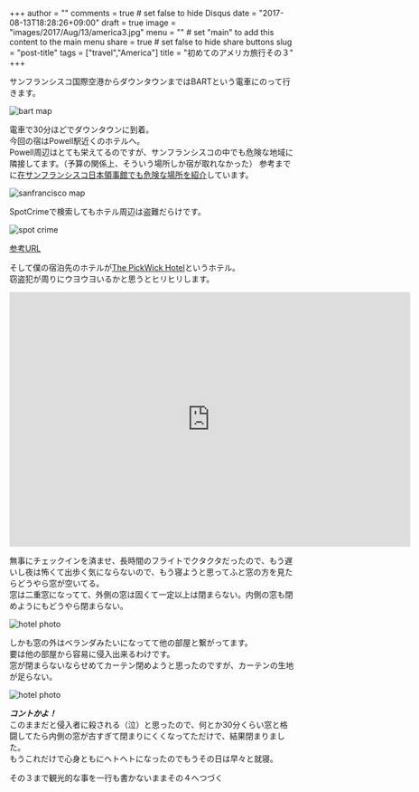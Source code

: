 +++
author = ""
comments = true	# set false to hide Disqus
date = "2017-08-13T18:28:26+09:00"
draft = true
image = "images/2017/Aug/13/america3.jpg"
menu = ""		# set "main" to add this content to the main menu
share = true	# set false to hide share buttons
slug = "post-title"
tags = ["travel","America"]
title = "初めてのアメリカ旅行その３"
+++

サンフランシスコ国際空港からダウンタウンまではBARTという電車にのって行きます。

<!--more-->
![bart map](http://do-the-homework.com/images/2017/Aug/13/bartmap.jpg)


電車で30分ほどでダウンタウンに到着。  
今回の宿はPowell駅近くのホテルへ。  
Powell周辺はとても栄えてるのですが、サンフランシスコの中でも危険な地域に隣接してます。（予算の関係上、そういう場所しか宿が取れなかった） 
参考までに[在サンフランシスコ日本領事館でも危険な場所を紹介](http://www.sf.us.emb-japan.go.jp/pdf/anzen_no_tebiki.pdf)しています。

![sanfrancisco map](http://do-the-homework.com/images/2017/Aug/13/sanfrancisco_map.jpg)

SpotCrimeで検索してもホテル周辺は盗難だらけです。

![spot crime](http://do-the-homework.com/images/2017/Aug/13/crime.png)

[参考URL](https://spotcrime.com/ca/san+francisco)

そして僕の宿泊先のホテルが[The PickWick Hotel](http://www.thepickwickhotel.com/)というホテル。  
窃盗犯が周りにウヨウヨいるかと思うとヒリヒリします。  
<iframe src="https://www.google.com/maps/embed?pb=!1m14!1m8!1m3!1d2918.408468605812!2d-122.40938666711553!3d37.78372385472782!3m2!1i1024!2i768!4f13.1!3m3!1m2!1s0x0%3A0x8fb6775e6d2a5919!2sThe+Pickwick+Hotel!5e0!3m2!1sja!2sjp!4v1502619422741" width="710" height="450" frameborder="0" style="border:0" allowfullscreen></iframe>

無事にチェックインを済ませ、長時間のフライトでクタクタだったので、もう遅いし夜は怖くて出歩く気にならないので、もう寝ようと思ってふと窓の方を見たらどうやら窓が空いてる。  
窓は二重窓になってて、外側の窓は固くて一定以上は閉まらない。内側の窓も閉めようにもどうやら閉まらない。  

![hotel photo](http://do-the-homework.com/images/2017/Aug/13/hotel_photo1.jpg)


しかも窓の外はベランダみたいになってて他の部屋と繋がってます。  
要は他の部屋から容易に侵入出来るわけです。  
窓が閉まらないならせめてカーテン閉めようと思ったのですが、カーテンの生地が足らない。  

![hotel photo](http://do-the-homework.com/images/2017/Aug/13/hotel_photo2.jpg)
 

***コントかよ！***  
このままだと侵入者に殺される（泣）と思ったので、何とか30分くらい窓と格闘してたら内側の窓が古すぎて閉まりにくくなってただけで、結果閉まりました。  
もうこれだけで心身ともにヘトヘトになったのでもうその日は早々と就寝。  

その３まで観光的な事を一行も書かないままその４へつづく